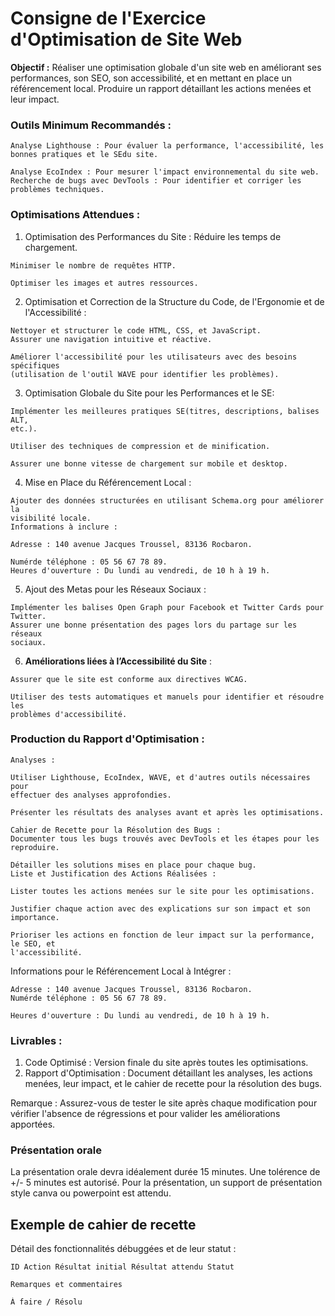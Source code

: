 # Consigne de l'Exercice d'Optimisation de Site Web

**Objectif :** Réaliser une optimisation globale d'un site web en améliorant ses performances, son SEO, son accessibilité, et en mettant en place un référencement local. Produire un rapport détaillant les actions menées et leur impact.

### Outils Minimum Recommandés :

```
Analyse Lighthouse : Pour évaluer la performance, l'accessibilité, les bonnes pratiques et le SEdu site.
```

```
Analyse EcoIndex : Pour mesurer l'impact environnemental du site web.
Recherche de bugs avec DevTools : Pour identifier et corriger les problèmes techniques.
```

### Optimisations Attendues :

1. Optimisation des Performances du Site :
   Réduire les temps de chargement.

```
Minimiser le nombre de requêtes HTTP.
```

```
Optimiser les images et autres ressources.
```

2. Optimisation et Correction de la Structure du Code, de l'Ergonomie et de
   l'Accessibilité :

```
Nettoyer et structurer le code HTML, CSS, et JavaScript.
Assurer une navigation intuitive et réactive.
```

```
Améliorer l'accessibilité pour les utilisateurs avec des besoins spécifiques
(utilisation de l'outil WAVE pour identifier les problèmes).
```

3. Optimisation Globale du Site pour les Performances et le SE:

```
Implémenter les meilleures pratiques SE(titres, descriptions, balises ALT,
etc.).
```

```
Utiliser des techniques de compression et de minification.
```

```
Assurer une bonne vitesse de chargement sur mobile et desktop.
```

4. Mise en Place du Référencement Local :

```
Ajouter des données structurées en utilisant Schema.org pour améliorer la
visibilité locale.
Informations à inclure :
```

```
Adresse : 140 avenue Jacques Troussel, 83136 Rocbaron.
```

```
Numérde téléphone : 05 56 67 78 89.
Heures d'ouverture : Du lundi au vendredi, de 10 h à 19 h.
```

5. Ajout des Metas pour les Réseaux Sociaux :

```
Implémenter les balises Open Graph pour Facebook et Twitter Cards pour
Twitter.
Assurer une bonne présentation des pages lors du partage sur les réseaux
sociaux.
```

6. **Améliorations liées à l’Accessibilité du Site** :

```
Assurer que le site est conforme aux directives WCAG.
```

```
Utiliser des tests automatiques et manuels pour identifier et résoudre les
problèmes d'accessibilité.
```

### Production du Rapport d'Optimisation :

```
Analyses :
```

```
Utiliser Lighthouse, EcoIndex, WAVE, et d'autres outils nécessaires pour
effectuer des analyses approfondies.
```

```
Présenter les résultats des analyses avant et après les optimisations.
```

```
Cahier de Recette pour la Résolution des Bugs :
Documenter tous les bugs trouvés avec DevTools et les étapes pour les
reproduire.
```

```
Détailler les solutions mises en place pour chaque bug.
Liste et Justification des Actions Réalisées :
```

```
Lister toutes les actions menées sur le site pour les optimisations.
```

```
Justifier chaque action avec des explications sur son impact et son
importance.
```

```
Prioriser les actions en fonction de leur impact sur la performance, le SEO, et
l'accessibilité.
```

Informations pour le Référencement Local à Intégrer :

```
Adresse : 140 avenue Jacques Troussel, 83136 Rocbaron.
Numérde téléphone : 05 56 67 78 89.
```

```
Heures d'ouverture : Du lundi au vendredi, de 10 h à 19 h.
```

### Livrables :

1. Code Optimisé : Version finale du site après toutes les optimisations.
2. Rapport d'Optimisation : Document détaillant les analyses, les actions menées,
   leur impact, et le cahier de recette pour la résolution des bugs.

Remarque : Assurez-vous de tester le site après chaque modification pour vérifier l'absence
de régressions et pour valider les améliorations apportées.

### Présentation orale

La présentation orale devra idéalement durée 15 minutes. Une tolérence de +/- 5 minutes est autorisé. Pour la présentation, un support de présentation style canva ou powerpoint est attendu.

## Exemple de cahier de recette

Détail des fonctionnalités débuggées et de leur statut :

```
ID Action Résultat initial Résultat attendu Statut
```

```
Remarques et commentaires
```

```
À faire / Résolu
```
